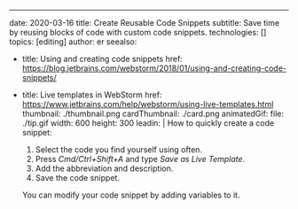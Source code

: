 ---
date: 2020-03-16
title: Create Reusable Code Snippets
subtitle: Save time by reusing blocks of code with custom code snippets.
technologies: []
topics: [editing]
author: er
seealso:
- title: Using and creating code snippets
  href: https://blog.jetbrains.com/webstorm/2018/01/using-and-creating-code-snippets/
- title: Live templates in WebStorm
  href: https://www.jetbrains.com/help/webstorm/using-live-templates.html
thumbnail: ./thumbnail.png
cardThumbnail: ./card.png
animatedGif:
  file: ./tip.gif
  width: 600
  height: 300
leadin: |
  How to quickly create a code snippet:
  
    1. Select the code you find yourself using often.
    2. Press *Cmd/Ctrl+Shift+A* and type *Save as Live Template*.
    3. Add the abbreviation and description.
    4. Save the code snippet.
  
  You can modify your code snippet by adding variables to it.
